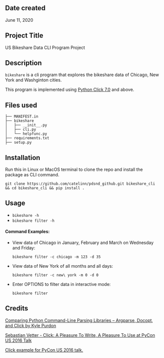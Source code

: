 ## Date created
June 11, 2020



## Project Title
US Bikeshare Data CLI Program Project



## Description

`bikeshare` is a cli program that explores the bikeshare data of Chicago, New York and Washginton cities.

This program is implemented using [Python Click 7.0](https://click.palletsprojects.com/en/7.x/) and above. 


## Files used

```shell
├── MANIFEST.in
├── bikeshare
│   ├── __init__.py
│   ├── cli.py
│   └── helpfunc.py
├── requirements.txt
├── setup.py
```

## Installation

Run this in Linux or MacOS terminal to clone the repo and install the package as CLI command.

`git clone https://github.com/catelinn/pdsnd_github.git bikeshare_cli && cd bikeshare_cli && pip install .`


## Usage

- `bikeshare -h`
- `bikeshare filter -h`


#### Command Examples:

- View data of Chicago in January, February and March on Wednesday and Friday: 

    `bikeshare filter -c chicago -m 123 -d 35` 

- View data of New York of all months and all days:
   
   `bikeshare filter -c new\ york -m 0 -d 0`

- Enter OPTIONS to filter data in interactive mode: 

    `bikeshare filter`


## Credits
[Comparing Python Command-Line Parsing Libraries – Argparse, Docopt, and Click
by Kyle Purdon](https://realpython.com/comparing-python-command-line-parsing-libraries-argparse-docopt-click/)



[Sebastian Vetter - Click: A Pleasure To Write, A Pleasure To Use at PyCon US 2016 Talk](https://www.youtube.com/watch?v=SDyHLG2ltSY)

[Click example for PyCon US 2016 talk.](https://github.com/elbaschid/pycon-talk-click-example/blob/master/ad_notifier/cli.py)


